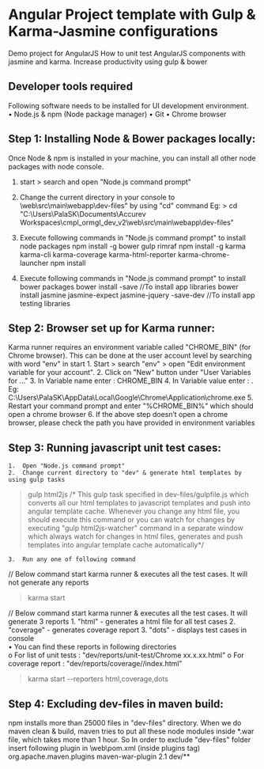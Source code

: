 Angular Project template with Gulp & Karma-Jasmine configurations
=================================================================

Demo project for AngularJS
How to unit test AngularJS components with jasmine and karma.
Increase productivity using gulp & bower


Developer tools required
---------------------------------
Following software needs to be installed for UI development environment.  
•	Node.js & npm (Node package manager)
•	Git
•	Chrome browser


Step 1: Installing Node & Bower packages locally:
-------------------------------------------------
Once Node & npm is installed in your machine, you can install all other node packages with node console.
1.	start > search and open "Node.js command prompt"
2.	Change the current directory in your console to <project directory>\web\src\main\webapp\dev-files" by using "cd" command
    Eg: > cd "C:\Users\PalaSK\Documents\Accurev Workspaces\cmpl_ormgl_dev_v2\web\src\main\webapp\dev-files"
    
3.	Execute following commands in "Node.js command prompt" to install node packages 
    npm install -g bower gulp rimraf 
    npm install -g karma karma-cli karma-coverage karma-html-reporter karma-chrome-launcher
    npm install

4.	Execute following commands in "Node.js command prompt" to install bower packages
    bower install -save //To install app libraries
    bower install jasmine jasmine-expect jasmine-jquery -save-dev //To install app testing libraries

Step 2: Browser set up for Karma runner:
-----------------------------------------
Karma runner requires an environment variable called "CHROME_BIN" (for Chrome browser). This can be done at the user account level by searching with word "env" in start 
    1.	Start > search "env" > open "Edit environment variable for your account".
    2.	Click on "New" button under "User Variables for ..."
    3.	In Variable name enter : CHROME_BIN
    4.	In Variable value enter : <path to exe file of chrome browser>. 
    Eg: C:\Users\PalaSK\AppData\Local\Google\Chrome\Application\chrome.exe
    5.	Restart your command prompt and enter "%CHROME_BIN%" which should open a chrome browser
    6.	If the above step doesn’t open a chrome browser, please check the path you have provided in environment variables

Step 3: Running javascript unit test cases:
-------------------------------------------
    1.	Open "Node.js command prompt"
    2.	Change current directory to "dev" & generate html templates by using gulp tasks
> gulp html2js
    /* This gulp task specified in dev-files/gulpfile.js which converts all our html templates to javascript templates and push into angular template cache. Whenever you change any html file, you should execute this command or you can watch for changes by executing "gulp html2js-watcher" command in a separate window which always watch for changes in html files, generates and push templates into angular template cache automatically*/

    3.	Run any one of following command
// Below command start karma runner & executes all the test cases. It will not generate any reports
> karma start

// Below command start karma runner & executes all the test cases. It will generate 3 reports
    1.	"html" - generates a html file for all test cases
    2.	"coverage" - generates coverage report 
    3.	"dots" - displays test cases in console     
•	You can find these reports in following directories  
    o	For list of unit tests    : "dev/reports/unit-test/Chrome xx.x.xx.html" 
    o	For coverage report       : "dev/reports/coverage/<latest-folder>/index.html"
> karma start --reporters html,coverage,dots	
 
Step 4: Excluding dev-files in maven build:
-------------------------------------------
npm installs more than 25000 files in "dev-files" directory. When we do maven clean & build, maven tries to put all these node modules inside *.war file, which takes more than 1 hour. So In order to exclude "dev-files" folder insert following plugin in <project directory>\web\pom.xml (inside plugins tag)
<plugins>
     <!-- other plugins -->
     <plugin>
            <groupId>org.apache.maven.plugins</groupId>
            <artifactId>maven-war-plugin</artifactId>
            <version>2.1</version>
            <configuration>
                <warSourceExcludes>dev/**</warSourceExcludes>
            </configuration>
     </plugin>
     <!-- other plugins -->
 </plugins>